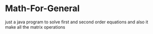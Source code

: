 # Math-For-General
just a java program to solve first and second order equations and also it make all the matrix operations

